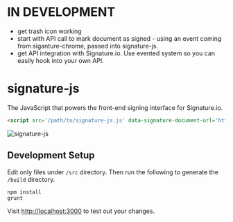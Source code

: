 # IN DEVELOPMENT

+ get trash icon working
+ start with API call to mark document as signed - using an event coming from siganture-chrome, passed into signature-js.
+ get API integration with Signature.io. Use evented system so you can easily hook into your own API.

# signature-js

The JavaScript that powers the front-end signing interface for Signature.io.

```html
<script src='/path/to/signature-js.js' data-signature-document-url='http://url.com/document.json' data-signature-signing-url='http://url.com/signature/url.json'></script>
```

<img src="https://raw.githubusercontent.com/motdotla/signature-js/master/signature-js.gif" alt="signature-js" />

## Development Setup

Edit only files under `/src` directory. Then run the following to generate the `/build` directory.

```
npm install
grunt
```

Visit <http://localhost:3000> to test out your changes.
